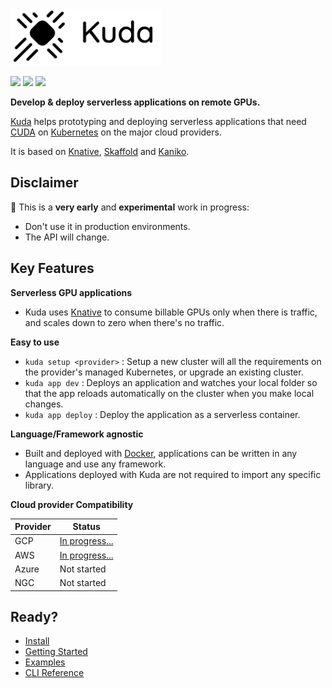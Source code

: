 <img src="docs/images/logo.png" width="241" height="90"/>

[![](https://circleci.com/gh/cyrildiagne/kuda/tree/master.svg?style=shield&circle-token=b14f5838ae2acabe21a8255070507f7e36ba510b)](https://circleci.com/gh/cyrildiagne/kuda)
[![](https://goreportcard.com/badge/github.com/cyrildiagne/kuda?v1)](https://goreportcard.com/report/github.com/cyrildiagne/kuda)
[![](https://img.shields.io/github/v/release/cyrildiagne/kuda?include_prereleases)](https://github.com/cyrildiagne/kuda/releases)

**Develop & deploy serverless applications on remote GPUs.**

[Kuda](https://kuda.dev) helps prototyping and deploying serverless applications that need [CUDA](https://developer.nvidia.com/cuda-zone) on [Kubernetes](http://kubernetes.io) on the major cloud providers.

It is based on [Knative](https://knative.dev), [Skaffold](https://skaffold.dev) and [Kaniko](https://github.com/GoogleContainerTools/kaniko).

## Disclaimer

🧪 This is a **very early** and **experimental** work in progress:

- Don't use it in production environments.
- The API will change.

## Key Features

**Serverless GPU applications**

- Kuda uses [Knative](https://knative.dev) to consume billable GPUs only when there is traffic, and scales down to zero when there's no traffic.

**Easy to use**

- `kuda setup <provider>` : Setup a new cluster will all the requirements on the provider's managed Kubernetes, or upgrade an existing cluster.
- `kuda app dev` : Deploys an application and watches your local folder so that the app reloads automatically on the cluster when you make local changes.
- `kuda app deploy` : Deploy the application as a serverless container.

**Language/Framework agnostic**

- Built and deployed with [Docker](https://docker.io), applications can be written in any language and use any framework.
- Applications deployed with Kuda are not required to import any specific library.

**Cloud provider Compatibility**

| Provider | Status                           |
| -------- | -------------------------------- |
| GCP      | [In progress...](providers/gcp) |
| AWS      | [In progress...](providers/aws)  |
| Azure    | Not started                      |
| NGC      | Not started                      |

## Ready?

- [Install](docs/kuda/install.md)
- [Getting Started](docs/kuda/getting_started.md)
- [Examples](https://github.com/cyrildiagne/kuda-apps)
- [CLI Reference](docs/kuda/cli.md)
